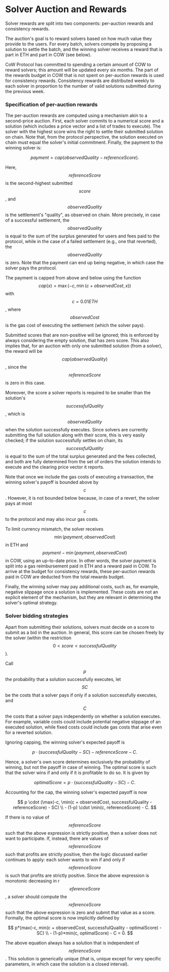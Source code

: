 # Solver Auction and Rewards

Solver rewards are split into two components: per-auction rewards and consistency rewards.

The auction's goal is to reward solvers based on how much value they provide to the users. For every batch, solvers compete by proposing a solution to settle the batch, and the winning solver receives a reward that is part in ETH and part in COW (see below).&#x20;

CoW Protocol has committed to spending a certain amount of COW to reward solvers; this amount will be updated every six months. The part of the rewards budget in COW that is not spent on per-auction rewards is used for consistency rewards. Consistency rewards are distributed weekly to each solver in proportion to the number of valid solutions submitted during the previous week.

### Specification of per-auction rewards

The per-auction rewards are computed using a mechanism akin to a second-price auction. First, each solver commits to a numerical score and a solution (which includes a price vector and a list of trades to execute). The solver with the highest score wins the right to settle their submitted solution on chain. Note that, from the protocol perspective, the solution executed on chain must equal the solver's initial commitment. Finally, the payment to the winning solver is:

$$
payment = cap(observedQuality - referenceScore).
$$

Here, $$referenceScore$$ is the second-highest submitted $$score$$, and $$observedQuality$$ is the settlement's "quality", as observed on chain. More precisely, in case of a successful settlement, the $$observedQuality$$ is equal to the sum of the surplus generated for users and fees paid to the protocol, while in the case of a failed settlement (e.g., one that reverted), the $$observedQuality$$ is zero. Note that the payment can end up being negative, in which case the solver pays the protocol.

The payment is capped from above and below using the function $$cap(x) = \max(-c, \min(c + observedCost, x))$$ with $$c = 0.01 ETH$$, where $$observedCost$$ is the gas cost of executing the settlement (which the solver pays).

Submitted scores that are non-positive will be ignored; this is enforced by always considering the empty solution, that has zero score. This also implies that, for an auction with only one submitted solution (from a solver), the reward will be  $$cap(observedQuality)$$, since the $$referenceScore$$ is zero in this case.

Moreover, the score a solver reports is required to be smaller than the solution's $$successfulQuality$$, which is $$observedQuality$$ when the solution successfully executes. Since solvers are currently submitting the full solution along with their score, this is very easily checked; if the solution successfully settles on chain, its $$successfulQuality$$ is equal to the sum of the total surplus generated and the fees collected, and both are fully determined from the set of orders the solution intends to execute and the clearing price vector it reports.

Note that once we include the gas costs of executing a transaction, the winning solver's payoff is bounded above by $$c$$. However, it is not bounded below because, in case of a revert, the solver pays at most $$c$$ to the protocol and may also incur gas costs.&#x20;

To limit currency mismatch, the solver receives $$\min(payment, observedCost)$$ in ETH and $$payment - \min(payment, observedCost)$$ in COW, using an up-to-date price. In other words, the solver payment is split into a gas reimbursement paid in ETH and a reward paid in COW.  To arrive at the budget for consistency rewards, these per-auction rewards paid in COW are deducted from the total rewards budget.

Finally, the winning solver may pay additional costs, such as, for example, negative slippage once a solution is implemented. These costs are not an explicit element of the mechanism, but they are relevant in determining the solver's optimal strategy.

### Solver bidding strategies

Apart from submitting their solutions, solvers must decide on a score to submit as a bid in the auction. In general, this score can be chosen freely by the solver (within the restriction $$0 < score < successfulQuality$$).

Call $$p$$ the probability that a solution successfully executes, let $$SC$$ be the costs that a solver pays if only if a solution successfully executes, and $$C$$ the costs that a solver pays independently on whether a solution executes. For example, variable costs could include potential negative slippage of an executed solution, while fixed costs could include gas costs that arise even for a reverted solution.

Ignoring capping, the winning solver's expected payoff is &#x20;

$$
p \cdot (successfulQuality - SC)  - referenceScore - C.
$$

Hence, a solver's own score determines exclusively the probability of winning, but not the payoff in case of winning. The optimal score is such that the solver wins if and only if it is profitable to do so. It is given by

$$
optimalScore = p \cdot (successfulQuality - SC) - C.
$$

Accounting for the cap, the winning solver's expected payoff is now

$$
p \cdot (\max(-c, \min(c + observedCost, successfulQuality - referenceScore) - SC) \\ - (1-p) \cdot \min(c, referenceScore) - C.
$$

If there is no value of $$referenceScore$$ such that the above expression is strictly positive, then a solver does not want to participate. If, instead, there are values of $$referenceScore$$ such that profits are strictly positive, then the logic discussed earlier continues to apply: each solver wants to win if and only if $$referenceScore$$ is such that profits are strictly positive. Since the above expression is monotonic decreasing in r$$eferenceScore$$, a solver should compute the $$referenceScore$$ such that the above expression is zero and submit that value as a score. Formally, the optimal score is now implicitly defined by

$$
p*(max(-c, min(c + observedCost, successfulQuality - optimalScore) - SC) \\ - (1-p)*min(c, optimalScore) - C = 0.
$$

The above equation always has a solution that is independent of $$referenceScore$$. This solution is generically unique (that is, unique except for very specific parameters, in which case the solution is a closed interval).&#x20;

